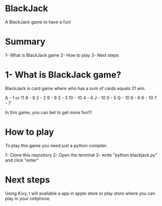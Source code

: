 # BlackJack
A BlackJack game to have a fun!

# Summary
1- What is BlackJack game
2- How to play
3- Next steps

# 1- What is BlackJack game?
BlackJack is card game where who has a sum of cards equals 21 win.

A - 1 or 11           8 - 8
2 - 2                 9 - 9
3 - 3                 10 - 10
4 - 4                 J - 10
5 - 5                 Q - 10
6 - 6                 K - 10
7 - 7

In this game, you can bet to get more fun!!!

# How to play
To play this game you need just a python compiler.

1- Clone this repository
2- Open the terminal
3- write "python blackjack.py" and click "enter"

# Next steps
Using Kivy, I will avaliable a app in apple store or play store where you can play in your cellphone.
